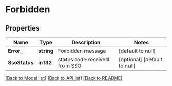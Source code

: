# Forbidden

## Properties
Name | Type | Description | Notes
------------ | ------------- | ------------- | -------------
**Error_** | **string** | Forbidden message | [default to null]
**SsoStatus** | **int32** | status code received from SSO | [optional] [default to null]

[[Back to Model list]](../README.md#documentation-for-models) [[Back to API list]](../README.md#documentation-for-api-endpoints) [[Back to README]](../README.md)


